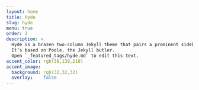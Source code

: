 ```yaml
---
layout: home
title: Hyde
slug: hyde
menu: true
order: 2
description: >
  Hyde is a brazen two-column Jekyll theme that pairs a prominent sidebar with uncomplicated content.
  It’s based on Poole, the Jekyll butler.
  Open `_featured_tags/hyde.md` to edit this text.
accent_color: rgb(38,139,210)
accent_image:
  background: rgb(32,32,32)
  overlay:    false
---
```

